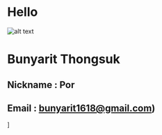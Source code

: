 # Hello 
![alt text](https://scontent.fbkk10-1.fna.fbcdn.net/v/t1.0-9/78545327_2189479204485834_6002568231858995200_o.jpg?_nc_cat=105&ccb=2&_nc_sid=730e14&_nc_eui2=AeGJy3pWYGRFkypu3NLE0TFGVmcp04-LD0FWZynTj4sPQUbI98fKba_6jRFZITpDM3r3ZKOKlLmWAFM4RqgGx9fa&_nc_ohc=w7WsdURbUDQAX9xNXwQ&_nc_oc=AQniLXIrsZSfTssuGgb0rcg5I_QqV4Pdt30RvZhg8LvWf8Ur2q-hmKx6E8WThrrYVsQ&_nc_ht=scontent.fbkk10-1.fna&oh=7c5c1c72849ae272226a35d966062bac&oe=600C1849)
# Bunyarit Thongsuk
## Nickname : Por
## Email : bunyarit1618@gmail.com)
]
